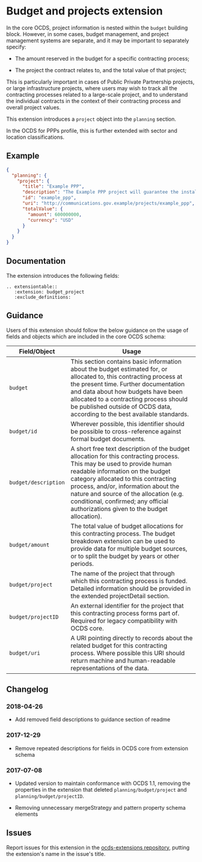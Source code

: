 # Budget and projects extension

In the core OCDS, project information is nested within the `budget` building block. However, in some cases, budget management, and project management systems are separate, and it may be important to separately specify:

* The amount reserved in the budget for a specific contracting process;

* The project the contract relates to, and the total value of that project;

This is particularly important in cases of Public Private Partnership projects, or large infrastructure projects, where users may wish to track all the contracting processes related to a large-scale project, and to understand the individual contracts in the context of their contracting process and overall project values.

This extension introduces a `project` object into the `planning` section.

In the OCDS for PPPs profile, this is further extended with sector and location classifications.

## Example

```json
{
  "planning": {
    "project": {
      "title": "Example PPP",
      "description": "The Example PPP project will guarantee the installation of a wholesale shared network that allows the provision of telecommunications services by current and future operators.",
      "id": "example_ppp",
      "uri": "http://communications.gov.example/projects/example_ppp",
      "totalValue": {
        "amount": 600000000,
        "currency": "USD"
      }
    }
  }
}
```

## Documentation

The extension introduces the following fields:

```eval_rst
.. extensiontable::
   :extension: budget_project
   :exclude_definitions:
```

## Guidance

Users of this extension should follow the below guidance on the usage of fields and objects which are included in the core OCDS schema:

Field/Object | Usage
--- | ---
`budget` | This section contains basic information about the budget estimated for, or allocated to, this contracting process at the present time. Further documentation and data about how budgets have been allocated to a contracting process should be published outside of OCDS data, according to the best available standards.
`budget/id` | Wherever possible, this identifier should be possible to cross-reference against formal budget documents.
`budget/description` |  A short free text description of the budget allocation for this contracting process. This may be used to provide human readable information on the budget category allocated to this contracting process, and/or, information about the nature and source of the allocation (e.g. conditional, confirmed; any official authorizations given to the budget allocation).
`budget/amount` | The total value of budget allocations for this contracting process. The budget breakdown extension can be used to provide data for multiple budget sources, or to split the budget by years or other periods.
`budget/project` | The name of the project that through which this contracting process is funded. Detailed information should be provided in the extended projectDetail section.
`budget/projectID` | An external identifier for the project that this contracting process forms part of. Required for legacy compatibility with OCDS core.
`budget/uri` | A URI pointing directly to records about the related budget for this contracting process. Where possible this URI should return machine and human-readable representations of the data.

## Changelog

### 2018-04-26

* Add removed field descriptions to guidance section of readme

### 2017-12-29

* Remove repeated descriptions for fields in OCDS core from extension schema

### 2017-07-08

* Updated version to maintain conformance with OCDS 1.1, removing the properties in the extension that deleted `planning/budget/project` and `planning/budget/projectID`.

* Removing unnecessary mergeStrategy and pattern property schema elements

## Issues

Report issues for this extension in the [ocds-extensions repository](https://github.com/open-contracting/ocds-extensions/issues), putting the extension's name in the issue's title.
